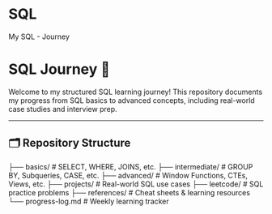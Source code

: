 # SQL
My SQL - Journey

# SQL Journey 🚀

Welcome to my structured SQL learning journey! This repository documents my progress from SQL basics to advanced concepts, including real-world case studies and interview prep.

---

## 🗂️ Repository Structure

├── basics/ # SELECT, WHERE, JOINS, etc.
├── intermediate/ # GROUP BY, Subqueries, CASE, etc.
├── advanced/ # Window Functions, CTEs, Views, etc.
├── projects/ # Real-world SQL use cases
├── leetcode/ # SQL practice problems
├── references/ # Cheat sheets & learning resources
└── progress-log.md # Weekly learning tracker

